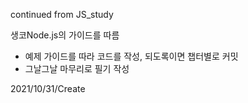 continued from JS_study   
   
생코Node.js의 가이드를 따름   
   
- 예제 가이드를 따라 코드를 작성, 되도록이면 챕터별로 커밋
- 그날그날 마무리로 필기 작성
   
2021/10/31/Create
